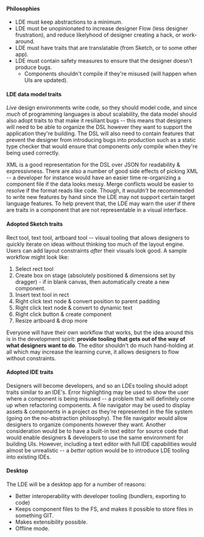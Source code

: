 #### Philosophies

- LDE must keep abstractions to a minimum.
- LDE must be unopinionated to increase designer Flow (less designer frustration), and reduce likelyhood of designer creating a hack, or work-around.
- LDE must have traits that are translatable (from Sketch, or to some other app).
- LDE must contain safety measures to ensure that the designer doesn't produce bugs.
	- Components shouldn't compile if they're misused (will happen when UIs are updated).
	

#### LDE data model traits

_Live_ design environments write code, so they should model code, and since _much_ of programming languages is about scalability, the data model should also adopt traits to that make it resiliant bugs -- this means that designers will need to be able to organize the DSL however they want to support the application they're building. The DSL will also need to contain features that prevent the designer from introducing bugs into production such as a static type checker that would ensure that components _only_ compile when they're being used correctly. 

XML is a good representation for the DSL over JSON for readability & expressivness. There are also a number of good side effects of picking XML -- a developer for instance would have an easier time re-organizing a component file if the data looks messy. Merge conflicts would be easier to resolve if the format reads like code. Though, it _wouldn't_ be recommended to write new features by hand since the LDE may not support certain target language features. To help prevent that, the LDE may warn the user if there are traits in a component that are not representable in a visual interface.

#### Adopted Sketch traits

Rect tool, text tool, artboard tool -- visual tooling that allows designers to quickly iterate on ideas without thinking too much of the layout engine. Users can add layout constraints _after_ their visuals look good. A sample workflow might look like:

1. Select rect tool
2. Create box on stage (absolutely positioned & dimensions set by dragger) - if in blank canvas, then automatically create a new component. 
3. Insert text tool in rect
4. Right click text node & convert position to parent padding
5. Right click text node & convert to dynamic text
6. Right click button & create component
7. Resize artboard & drop more

Everyone will have their own workflow that works, but the idea around this is in the development spirit: **provide tooling that gets out of the way of what designers want to do**. The editor shouldn't do much hand-holding at all which may increase the learning curve, it allows designers to flow without constraints.

#### Adopted IDE traits

Designers will become developers, and so an LDEs tooling should adopt traits similar to an IDE's. Error highlighting may be used to show the user where a component is being misused -- a problem that will definitely come up when refactoring components. A file navigator may be used to display assets & components in a project _as_ they're represented in the file system (going on the no-abstraction philosophy). The file navigator would allow designers to organize components however they want. Another consideration would be to have a built-in text editor for source code that would enable designers & developers to use the same environment for building UIs. However, including a text editor with full IDE capabilities would almost be unrealistic -- a _better_ option would be to introduce LDE tooling into existing IDEs. 

#### Desktop

The LDE will be a desktop app for a number of reasons:

- Better interoperability with developer tooling (bundlers, exporting to code)
- Keeps component files to the FS, and makes it possible to store files in something GIT.
- Makes extensibility possible. 
- Offline mode. 

